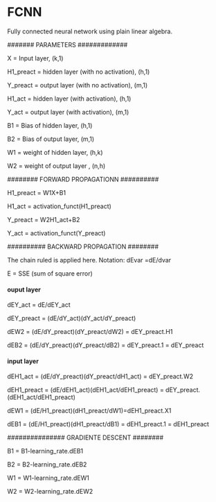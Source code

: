 # FCNN
Fully connected neural network using plain linear algebra.

####### PARAMETERS #############

X = Input layer, (k,1)

H1_preact = hidden layer (with no activation), (h,1)

Y_preact = output layer (with no activation), (m,1)

H1_act = hidden layer (with activation), (h,1)

Y_act = output layer (with activation), (m,1)

B1 = Bias of hidden layer, (h,1)

B2 = Bias of output layer, (m,1)

W1 = weight of hidden layer, (h,k)

W2 = weight of output layer , (n,h)

######## FORWARD PROPAGATIONN ##########

H1_preact = W1X+B1

H1_act = activation_funct(H1_preact)

Y_preact = W2H1_act+B2

Y_act = activation_funct(Y_preact)

########## BACKWARD PROPAGATION ########

The chain ruled is applied here. Notation: dEvar =dE/dvar  

E =  SSE (sum of square error)

#### ouput layer #####

dEY_act = dE/dEY_act

dEY_preact = (dE/dY_act)(dY_act/dY_preact)

dEW2 = (dE/dY_preact)(dY_preact/dW2) = dEY_preact.H1

dEB2 = (dE/dY_preact)(dY_preact/dB2) = dEY_preact.1 = dEY_preact

#### input layer ######

dEH1_act = (dE/dY_preact)(dY_preact/dH1_act) = dEY_preact.W2

dEH1_preact = (dE/dEH1_act)(dEH1_act/dEH1_preact) = dEY_preact.(dEH1_act/dEH1_preact)

dEW1 = (dE/H1_preact)(dH1_preact/dW1)=dEH1_preact.X1

dEB1 = (dE/H1_preact)(dH1_preact/dB1) = dEH1_preact.1 = dEH1_preact

############### GRADIENTE DESCENT ########

B1 = B1-learning_rate.dEB1

B2 = B2-learning_rate.dEB2

W1 = W1-learning_rate.dEW1

W2 = W2-learning_rate.dEW2
